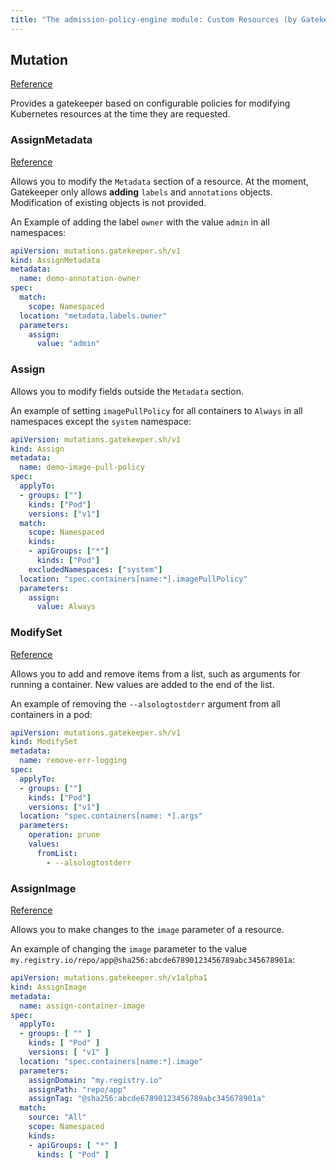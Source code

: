 ```yaml
---
title: "The admission-policy-engine module: Custom Resources (by Gatekeeper)"
---
```


## Mutation

[Reference](https://open-policy-agent.github.io/gatekeeper/website/docs/mutation/#mutation-crds)

Provides a gatekeeper based on configurable policies for modifying Kubernetes resources at the time they are requested.

### AssignMetadata

[Reference](https://open-policy-agent.github.io/gatekeeper/website/docs/mutation/#assignmetadata)

Allows you to modify the `Metadata` section of a resource.
At the moment, Gatekeeper only allows **adding** `labels` and `annotations` objects. Modification of existing objects is not provided.

An Example of adding the label `owner` with the value `admin` in all namespaces:

```yaml
apiVersion: mutations.gatekeeper.sh/v1
kind: AssignMetadata
metadata:
  name: demo-annotation-owner
spec:
  match:
    scope: Namespaced
  location: "metadata.labels.owner"
  parameters:
    assign:
      value: "admin"
```

### Assign

<!-- 
[Reference](https://open-policy-agent.github.io/gatekeeper/website/docs/mutation/#assignmetadata) 
There is no link in the Gatekeeper documentation for this CR
-->

Allows you to modify fields outside the `Metadata` section.

An example of setting `imagePullPolicy` for all containers to `Always` in all namespaces except the `system` namespace:

```yaml
apiVersion: mutations.gatekeeper.sh/v1
kind: Assign
metadata:
  name: demo-image-pull-policy
spec:
  applyTo:
  - groups: [""]
    kinds: ["Pod"]
    versions: ["v1"]
  match:
    scope: Namespaced
    kinds:
    - apiGroups: ["*"]
      kinds: ["Pod"]
    excludedNamespaces: ["system"]
  location: "spec.containers[name:*].imagePullPolicy"
  parameters:
    assign:
      value: Always
```

### ModifySet

[Reference](https://open-policy-agent.github.io/gatekeeper/website/docs/mutation/#modifyset)

Allows you to add and remove items from a list, such as arguments for running a container.
New values are added to the end of the list.

An example of removing the `--alsologtostderr` argument from all containers in a pod:

```yaml
apiVersion: mutations.gatekeeper.sh/v1
kind: ModifySet
metadata:
  name: remove-err-logging
spec:
  applyTo:
  - groups: [""]
    kinds: ["Pod"]
    versions: ["v1"]
  location: "spec.containers[name: *].args"
  parameters:
    operation: prune
    values:
      fromList:
        - --alsologtostderr
```

### AssignImage

[Reference](https://open-policy-agent.github.io/gatekeeper/website/docs/mutation/#assignimage)

Allows you to make changes to the `image` parameter of a resource.

An example of changing the `image` parameter to the value `my.registry.io/repo/app@sha256:abcde67890123456789abc345678901a`:

```yaml
apiVersion: mutations.gatekeeper.sh/v1alpha1
kind: AssignImage
metadata:
  name: assign-container-image
spec:
  applyTo:
  - groups: [ "" ]
    kinds: [ "Pod" ]
    versions: [ "v1" ]
  location: "spec.containers[name:*].image"
  parameters:
    assignDomain: "my.registry.io"
    assignPath: "repo/app"
    assignTag: "@sha256:abcde67890123456789abc345678901a"
  match:
    source: "All"
    scope: Namespaced
    kinds:
    - apiGroups: [ "*" ]
      kinds: [ "Pod" ]
```

